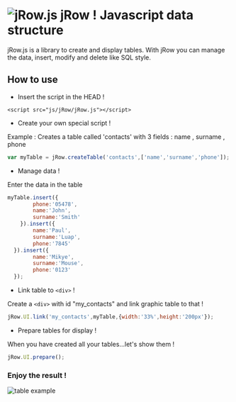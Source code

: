 ![jRow.js](http://i43.tinypic.com/98xe84.png)
jRow ! Javascript data structure
================================

jRow.js is a library to create and display tables.
With jRow you can manage the data, insert, modify and delete like SQL style.

How to use
----------

+ Insert the script in the HEAD !

`<script src="js/jRow/jRow.js"></script>`

+ Create your own special script !

Example : Creates a table called 'contacts' with 3 fields : name , surname , phone

```javascript
var myTable = jRow.createTable('contacts',['name','surname','phone']);
```

+ Manage data !

Enter the data in the table

```javascript
myTable.insert({
    	phone:'05478',
		name:'John',
		surname:'Smith'
	}).insert({
    	name:'Paul',
    	surname:'Luap',
    	phone:'7845'
  }).insert({
    	name:'Mikye',
    	surname:'Mouse',
    	phone:'0123'
  });
```

+ Link table to `<div>` !

Create a `<div>` with id "my_contacts" and link graphic table to that !

```javascript
jRow.UI.link('my_contacts',myTable,{width:'33%',height:'200px'});
```

+ Prepare tables for display !

When you have created all your tables...let's show them !

```javascript
jRow.UI.prepare();
```

### Enjoy the result !

![table example](http://i43.tinypic.com/2vazjo1.png)